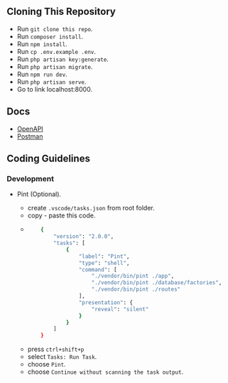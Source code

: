 ## Cloning This Repository

-   Run `git clone this repo`.
-   Run `composer install`.
-   Run `npm install`.
-   Run `cp .env.example .env`.
-   Run `php artisan key:generate`.
-   Run `php artisan migrate`.
-   Run `npm run dev`.
-   Run `php artisan serve`.
-   Go to link localhost:8000.

## Docs

-   [OpenAPI](docs/apispec.json)
-   [Postman](docs/Marketplace%20API.postman_collection.json)

## Coding Guidelines

### Development

-   Pint (Optional).

    -   create `.vscode/tasks.json` from root folder.
    -   copy - paste this code.
    -   ```bash
            {
                "version": "2.0.0",
                "tasks": [
                    {
                        "label": "Pint",
                        "type": "shell",
                        "command": [
                            "./vendor/bin/pint ./app",
                            "./vendor/bin/pint ./database/factories",
                            "./vendor/bin/pint ./routes"
                        ],
                        "presentation": {
                            "reveal": "silent"
                        }
                    }
                ]
            }
        ```
    -   press `ctrl+shift+p`
    -   select `Tasks: Run Task`.
    -   choose `Pint`.
    -   choose `Continue without scanning the task output`.
